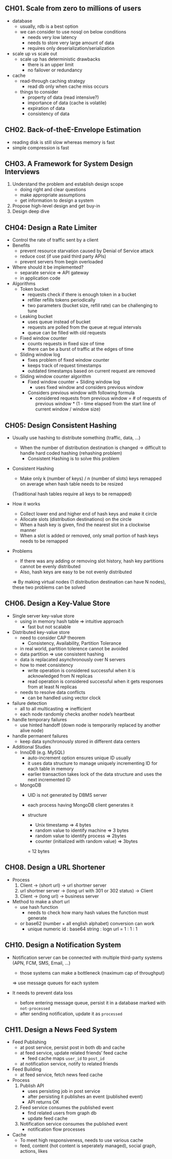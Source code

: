 ## CH01. Scale from zero to millions of users

- database
    - usually, rdb is a best option
    - we can consider to use nosql on below conditions
        - needs very low latency
        - needs to store very large amount of data
        - requires only deserialization/serialization
- scale up vs scale out
    - scale up has deterministic drawbacks
        - there is an upper limit
        - no failover or redundancy
- cache
    - read-through caching strategy
        - read db only when cache miss occurs
    - things to consider
        - property of data (read intensive?)
        - importance of data (cache is volatile)
        - expiration of data
        - consistency of data

## CH02. Back-of-theE-Envelope Estimation

- reading disk is still slow whereas memory is fast
- simple compression is fast

## CH03. A Framework for System Design Interviews

1. Understand the problem and establish design scope
    - doing right and clear questions
    - make appropriate assumptions
    - get information to design a system
2. Propose high-level design and get buy-in
3. Design deep dive

## CH04: Design a Rate Limiter

- Control the rate of traffic sent by a client
- Benefits
    - prevent resource starvation caused by Denial of Service attack
    - reduce cost (if use paid third party APIs)
    - prevent servers from begin overloaded
- Where should it be implemented?
    - separate service => API gateway
    - in application code
- Algorithms
    - Token bucket
        - requests check if there is enough token in a bucket
        - refiller refills tokens periodically
        - two parameters (bucket size, refill rate) can be challenging to tune
    - Leaking bucket
        - uses queue instead of bucket
        - requests are polled from the queue at regual intervals
        - queue can be filled with old requests
    - Fixed window counter
        - counts requests in fixed size of time
        - there can be a burst of traffic at the edges of time
    - Sliding window log
        - fixes problem of fixed window counter
        - keeps track of request timestamps
        - outdated timestamps based on current request are removed
    - Sliding window counter algorithm
        - Fixed window counter + Sliding window log
            - uses fixed window and considers previous window
        - Considers previous window with following formula
            - considered requests from previous window = # of requests of previous window * (1 - time elapsed from the start line of current window / window size)

## CH05: Design Consistent Hashing

- Usually use hashing to distribute something (traffic, data, …)
    - When the number of distribution destination is changed → difficult to handle hard coded hashing (rehashing problem)
        - Consistent Hashing is to solve this problem
- Consistent Hashing
    - Make only k (number of keys) / n (number of slots) keys remapped on average when hash table needs to be resized
    
    (Traditional hash tables require all keys to be remapped)
    
- How it works
    - Collect lower end and higher end of hash keys and make it circle
    - Allocate slots (distribution destinationo) on the circle
    - When a hash key is given, find the nearest slot in a clockwise manner
    - When a slot is added or removed, only small portion of hash keys needs to be remapped
- Problems
    - If there was any adding or removing slot history, hash key partitions cannot be evenly distributed
    - Also, hash keys are easy to be not evenly distributed
    
    ⇒ By making virtual nodes (1 distribution destination can have N nodes), these two problems can be solved

## CH06. Design a Key-Value Store

- Single server key-value store
    - using in memory hash table ⇒ intuitive approach
        - fast but not scalable
- Distributed key-value store
    - need to consider CAP theorem
        - Consistency, Availability, Partition Tolerance
    - in real world, partition tolerence cannot be avoided
    - data partition ⇒ use consistent hashing
    - data is replacated asynchronously over N servers
    - how to meet consistency
        - write operation is considered successful when it is acknowledged from N replicas
        - read operation is considered successful when it gets responses from at least N replicas
    - needs to resolve data conflicts
        - can be handled using vector clock
- failure detection
    - all to all multicasting ⇒ inefficient
    - each node randomly checks another node’s heartbeat
- handle temporary failures
    - use hinted handoff (down node is temporarily replaced by another alive node)
- handle permanent failures
    - keep data synchronously stored in different data centers
- Additional Studies
    - InnoDB (e.g. MySQL)
        - auto-increment option ensures unique ID usually
        - it uses data structure to manage uniquely incrementing ID for each table in memory
        - earlier transaction takes lock of the data structure and uses the next incremented ID
    - MongoDB
        - UID is not generated by DBMS server
        - each process having MongoDB client generates it
        - structure
            - Unix timestamp ⇒ 4 bytes
            - random value to identify machine ⇒ 3 bytes
            - random value to identify process ⇒ 2bytes
            - counter (initialized with random value) ⇒ 3bytes
            
            = 12 bytes

## CH08. Design a URL Shortener

- Process
    1. Client → (short url) → url shortner server
    2. url shortner server → (long url with 301 or 302 status) → Client
    3. Client → (long url) → business server
- Method to make a short url
    - use hash function
        - needs to check how many hash values the function must generate
    - or base62 (number + all english alphabet) conversion can work
        - unique numeric id : base64 string : logn url = 1 : 1 : 1

## CH10. Design a Notification System

- Notification server can be connected with multiple third-party systems (APN, FCM, SMS, Email, …)
    - those systems can make a bottleneck (maximum cap of throughput)
    
    ⇒ use message queues for each system
    
- It needs to prevent data loss
    - before entering message queue, persist it in a database marked with `not-processed`
    - after sending notification, update it as `processed`

## CH11. Design a News Feed System

- Feed Publishing
    - at post service, persist post in both db and cache
    - at feed service, update related friends’ feed cache
        - feed cache maps `user_id` to `post_id`
    - at notification service, notify to related friends
- Feed Building
    - at feed service, fetch news feed cache
- Process
    1. Publish API
        - uses persisting job in post service
        - after persisting it publishes an event (published event)
        - API returns OK
    2. Feed service consumes the published event
        - find related users from graph db
        - update feed cache
    3. Notification service consumes the published event
        - notification flow processes
- Cache
    - To meet high responsiveness, needs to use various cache
    - feed, content (hot content is seperately managed), social graph, actions, likes